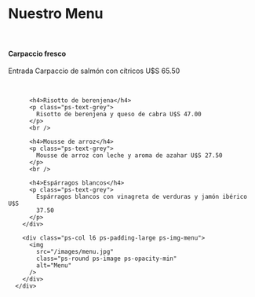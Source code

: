  <div class="ps-row ps-padding-64" id="menu">
        <div class="ps-col l6 ps-padding-large">
          <h1 class="ps-center">Nuestro Menu</h1>
          <br />
          <h4>Carpaccio fresco</h4>
          <p class="ps-text-grey">
            Entrada Carpaccio de salmón con cítricos U$S 65.50
          </p>
          <br />

          <h4>Risotto de berenjena</h4>
          <p class="ps-text-grey">
            Risotto de berenjena y queso de cabra U$S 47.00
          </p>
          <br />

          <h4>Mousse de arroz</h4>
          <p class="ps-text-grey">
            Mousse de arroz con leche y aroma de azahar U$S 27.50
          </p>
          <br />

          <h4>Espárragos blancos</h4>
          <p class="ps-text-grey">
            Espárragos blancos con vinagreta de verduras y jamón ibérico U$S
            37.50
          </p>
        </div>

        <div class="ps-col l6 ps-padding-large ps-img-menu">
          <img
            src="/images/menu.jpg"
            class="ps-round ps-image ps-opacity-min"
            alt="Menu"
          />
        </div>
      </div>